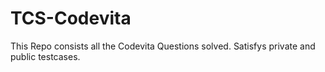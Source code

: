 # TCS-Codevita

This Repo consists all the Codevita Questions solved. Satisfys private and public testcases.
